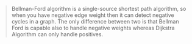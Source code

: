 > Bellman-Ford algorithm is a single-source shortest path algorithm, so when you have negative edge weight then it can detect negative cycles in a graph.
> The only difference between two is that Bellman Ford is capable also to handle negative weights whereas Dijkstra Algorithm can only handle positives.
